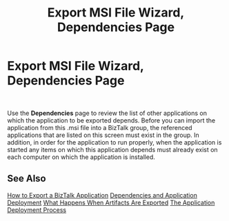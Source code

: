 ﻿---
title: Export MSI File Wizard, Dependencies Page
TOCTitle: Export MSI File Wizard, Dependencies Page
ms:assetid: eddb4838-4b85-4bd4-869a-0c7543835d71
ms:mtpsurl: https://msdn.microsoft.com/en-us/library/Aa561790(v=BTS.80)
ms:contentKeyID: 51533261
ms.date: 08/30/2017
mtps_version: v=BTS.80
f1_keywords:
- bts10.appdeploy.app.export.dependencies
---

# Export MSI File Wizard, Dependencies Page

 

Use the **Dependencies** page to review the list of other applications on which the application to be exported depends. Before you can import the application from this .msi file into a BizTalk group, the referenced applications that are listed on this screen must exist in the group. In addition, in order for the application to run properly, when the application is started any items on which this application depends must already exist on each computer on which the application is installed.

## See Also

[How to Export a BizTalk Application](https://msdn.microsoft.com/en-us/library/aa577804\(v=bts.80\))  
[Dependencies and Application Deployment](https://msdn.microsoft.com/en-us/library/aa578278\(v=bts.80\))  
[What Happens When Artifacts Are Exported](https://msdn.microsoft.com/en-us/library/aa578034\(v=bts.80\))  
[The Application Deployment Process](https://msdn.microsoft.com/en-us/library/aa559316\(v=bts.80\))

